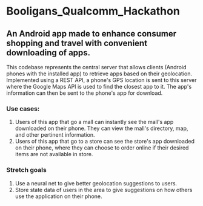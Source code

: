 # Booligans_Qualcomm_Hackathon

## An Android app made to enhance consumer shopping and travel with convenient downloading of apps. 

This codebase represents the central server that allows clients (Android phones with the installed app) to retrieve apps based on their geolocation. Implemented using a REST API, a phone's GPS location is sent to this server where the Google Maps API is used to find the closest app to it. The app's information can then be sent to the phone's app for download. 

### Use cases:
1. Users of this app that go a mall can instantly see the mall's app downloaded on their phone. They can view the mall's directory, map, and other pertinent information. 
2. Users of this app that go to a store can see the store's app downloaded on their phone, where they can choose to order online if their desired items are not available in store.

### Stretch goals
1. Use a neural net to give better geolocation suggestions to users. 
2. Store state data of users in the area to give suggestions on how others use the application on their phone. 

